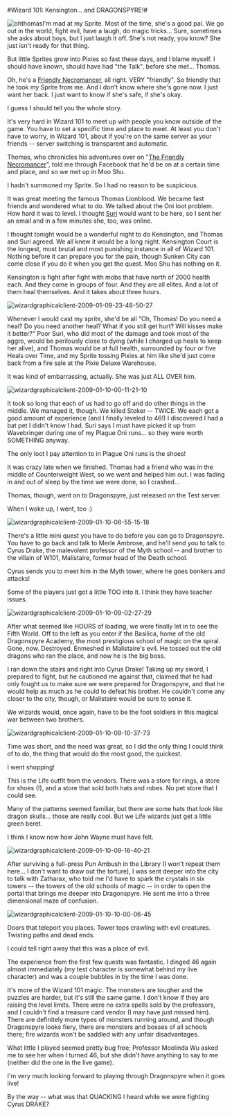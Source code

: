 #Wizard 101: Kensington... and DRAGONSPYRE!#

![](http://westkarana.com/wp-content/uploads/2009/01/ohthomas.jpg "ohthomas")I'm mad at my Sprite. Most of the time, she's a good pal. We go out in the world, fight evil, have a laugh, do magic tricks... Sure, sometimes she asks about boys, but I just laugh it off. She's not ready, you know? She just isn't ready for that thing.

But little Sprites grow into Pixies so fast these days, and I blame myself. I should have known, should have had "the Talk", before she met... Thomas.

Oh, he's a [Friendly Necromancer](http://thefriendlynecromancer.blogspot.com/), all right. VERY "friendly". So friendly that he took my Sprite from me. And I don't know where she's gone now. I just want her back. I just want to know if she's safe, if she's okay.

I guess I should tell you the whole story.

It's very hard in Wizard 101 to meet up with people you know outside of the game. You have to set a specific time and place to meet. At least you don't have to worry, in Wizard 101, about if you're on the same server as your friends -- server switching is transparent and automatic.

Thomas, who chronicles his adventures over on "[The Friendly Necromancer](http://thefriendlynecromancer.blogspot.com/)", told me through Facebook that he'd be on at a certain time and place, and so we met up in Moo Shu.

I hadn't summoned my Sprite. So I had no reason to be suspicious.

It was great meeting the famous Thomas Lionblood. We became fast friends and wondered what to do. We talked about the Oni loot problem. How hard it was to level. I thought [Suri](http://notadiary.typepad.com/wizardadventures/) would want to be here, so I sent her an email and in a few minutes she, too, was online.

I thought tonight would be a wonderful night to do Kensington, and Thomas and Suri agreed. We all knew it would be a long night. Kensington Court is the longest, most brutal and most punishing instance in all of Wizard 101. Nothing before it can prepare you for the pain, though Sunken City can come close if you do it when you get the quest. Moo Shu has nothing on it.

Kensington is fight after fight with mobs that have north of 2000 health each. And they come in groups of four. And they are all elites. And a lot of them heal themselves. And it takes about three hours.

![](http://westkarana.com/wp-content/uploads/2009/01/wizardgraphicalclient-2009-01-09-23-48-50-27.jpg "wizardgraphicalclient-2009-01-09-23-48-50-27")

Whenever I would cast my sprite, she'd be all "Oh, Thomas! Do you need a heal? Do you need another heal? What if you still get hurt? Will kisses make it better?" Poor Suri, who did most of the damage and took most of the aggro, would be perilously close to dying (while I charged up heals to keep her alive), and Thomas would be at full health, surrounded by four or five Heals over Time, and my Sprite tossing Pixies at him like she'd just come back from a fire sale at the Pixie Deluxe Warehouse.

It was kind of embarrassing, actually. She was just ALL OVER him.

![](http://westkarana.com/wp-content/uploads/2009/01/wizardgraphicalclient-2009-01-10-00-11-21-10.jpg "wizardgraphicalclient-2009-01-10-00-11-21-10")

It took so long that each of us had to go off and do other things in the middle. We managed it, though. We killed Stoker -- TWICE. We each got a good amount of experience (and I finally leveled to 46!) I discovered I had a bat pet I didn't know I had. Suri says I must have picked it up from Wavebringer during one of my Plague Oni runs... so they were worth SOMETHING anyway.

The only loot I pay attention to in Plague Oni runs is the shoes!

It was crazy late when we finished. Thomas had a friend who was in the middle of Counterweight West, so we went and helped him out. I was fading in and out of sleep by the time we were done, so I crashed...

Thomas, though, went on to Dragonspyre, just released on the Test server.

When I woke up, I went, too :)

![](http://westkarana.com/wp-content/uploads/2009/01/wizardgraphicalclient-2009-01-10-08-55-15-18.jpg "wizardgraphicalclient-2009-01-10-08-55-15-18")

There's a little mini quest you have to do before you can go to Dragonspyre. You have to go back and talk to Merle Ambrose, and he'll send you to talk to Cyrus Drake, the malevolent professor of the Myth school -- and brother to the villain of W101, Malistaire, former head of the Death school.

Cyrus sends you to meet him in the Myth tower, where he goes bonkers and attacks!

Some of the players just got a little TOO into it. I think they have teacher issues.

![](http://westkarana.com/wp-content/uploads/2009/01/wizardgraphicalclient-2009-01-10-09-02-27-29.jpg "wizardgraphicalclient-2009-01-10-09-02-27-29")

After what seemed like HOURS of loading, we were finally let in to see the Fifth World. Off to the left as you enter if the Basilica, home of the old Dragonspyre Academy, the most prestigious school of magic on the spiral. Gone, now. Destroyed. Enmeshed in Malistaire's evil. He tossed out the old dragons who ran the place, and now he is the big boss.

I ran down the stairs and right into Cyrus Drake! Taking up my sword, I prepared to fight, but he cautioned me against that, claimed that he had only fought us to make sure we were prepared for Dragonspyre, and that he would help as much as he could to defeat his brother. He couldn't come any closer to the city, though, or Malistaire would be sure to sense it.

We wizards would, once again, have to be the foot soldiers in this magical war between two brothers.

![](http://westkarana.com/wp-content/uploads/2009/01/wizardgraphicalclient-2009-01-10-09-10-37-73.jpg "wizardgraphicalclient-2009-01-10-09-10-37-73")

Time was short, and the need was great, so I did the only thing I could think of to do, the thing that would do the most good, the quickest.

I went shopping!

This is the Life outfit from the vendors. There was a store for rings, a store for shoes (!), and a store that sold both hats and robes. No pet store that I could see.

Many of the patterns seemed familiar, but there are some hats that look like dragon skulls... those are really cool. But we Life wizards just get a little green beret.

I think I know now how John Wayne must have felt.

![](http://westkarana.com/wp-content/uploads/2009/01/wizardgraphicalclient-2009-01-10-09-16-40-21.jpg "wizardgraphicalclient-2009-01-10-09-16-40-21")

After surviving a full-press Pun Ambush in the Library (I won't repeat them here... I don't want to draw out the torture), I was sent deeper into the city to talk with Zatharax, who told me I'd have to spark the crystals in six towers -- the towers of the old schools of magic -- in order to open the portal that brings me deeper into Dragonspyre. He sent me into a three dimensional maze of confusion.

![](http://westkarana.com/wp-content/uploads/2009/01/wizardgraphicalclient-2009-01-10-10-00-06-45.jpg "wizardgraphicalclient-2009-01-10-10-00-06-45")

Doors that teleport you places. Tower tops crawling with evil creatures. Twisting paths and dead ends. 

I could tell right away that this was a place of evil.

The experience from the first few quests was fantastic. I dinged 46 again almost immediately (my test character is somewhat behind my live character) and was a couple bubbles in by the time I was done.

It's more of the Wizard 101 magic. The monsters are tougher and the puzzles are harder, but it's still the same game. I don't know if they are raising the level limits. There were no extra spells sold by the professors, and I couldn't find a treasure card vendor (I may have just missed him). There are definitely more types of monsters running around, and though Dragonspyre looks fiery, there are monsters and bosses of all schools there; fire wizards won't be saddled with any unfair disadvantages.

What little I played seemed pretty bug free; Professor Moolinda Wu asked me to see her when I turned 46, but she didn't have anything to say to me (neither did the one in the live game).

I'm very much looking forward to playing through Dragonspyre when it goes live!

By the way -- what was that QUACKING I heard while we were fighting Cyrus DRAKE?


